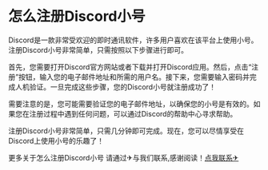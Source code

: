 # 怎么注册Discord小号

Discord是一款非常受欢迎的即时通讯软件，许多用户喜欢在该平台上使用小号。注册Discord小号非常简单，只需按照以下步骤进行即可。

首先，您需要打开Discord官方网站或者下载并打开Discord应用。然后，点击“注册”按钮，输入您的电子邮件地址和所需的用户名。接下来，您需要输入密码并完成人机验证。一旦完成这些步骤，您的Discord小号就注册成功了！

需要注意的是，您可能需要验证您的电子邮件地址，以确保您的小号是有效的。如果您在注册过程中遇到任何问题，可以通过Discord的帮助中心寻求帮助。

注册Discord小号非常简单，只需几分钟即可完成。现在，您可以尽情享受在Discord上使用小号的乐趣了！

更多关于怎么注册Discord小号 请通过✈与我们联系,感谢阅读！[点我联系✈](https://wiki.G208.com)